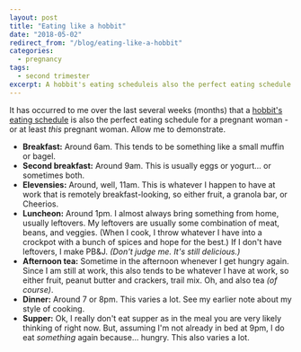```yaml
---
layout: post
title: "Eating like a hobbit"
date: "2018-05-02"
redirect_from: "/blog/eating-like-a-hobbit"
categories:
  - pregnancy
tags:
  - second trimester
excerpt: A hobbit's eating scheduleis also the perfect eating schedule for a pregnant woman.
---
```


It has occurred to me over the last several weeks (months) that a [hobbit's eating schedule](https://scifi.stackexchange.com/questions/105209/what-are-hobbits-daily-eating-schedules) is also the perfect eating schedule for a pregnant woman - or at least _this_ pregnant woman. Allow me to demonstrate.

* **Breakfast:** Around 6am. This tends to be something like a small muffin or bagel.
* **Second breakfast:** Around 9am. This is usually eggs or yogurt... or sometimes both.
* **Elevensies:** Around, well, 11am. This is whatever I happen to have at work that is remotely breakfast-looking, so either fruit, a granola bar, or Cheerios.
* **Luncheon:** Around 1pm. I almost always bring something from home, usually leftovers. My leftovers are usually some combination of meat, beans, and veggies. (When I cook, I throw whatever I have into a crockpot with a bunch of spices and hope for the best.) If I don't have leftovers, I make PB&J. _(Don't judge me. It's still delicious.)_
* **Afternoon tea:** Sometime in the afternoon whenever I get hungry again. Since I am still at work, this also tends to be whatever I have at work, so either fruit, peanut butter and crackers, trail mix. Oh, and also tea _(of course)_.
* **Dinner:** Around 7 or 8pm. This varies a lot. See my earlier note about my style of cooking.
* **Supper:** Ok, I really don't eat supper as in the meal you are very likely thinking of right now. But, assuming I'm not already in bed at 9pm, I do eat _something_ again because... hungry. This also varies a lot.
